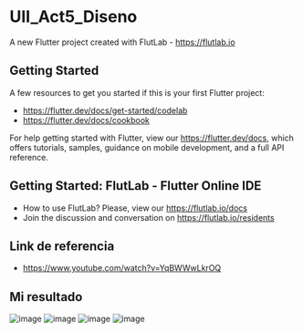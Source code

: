 # UII_Act5_Diseno

A new Flutter project created with FlutLab - https://flutlab.io

## Getting Started

A few resources to get you started if this is your first Flutter project:

- https://flutter.dev/docs/get-started/codelab
- https://flutter.dev/docs/cookbook

For help getting started with Flutter, view our
https://flutter.dev/docs, which offers tutorials,
samples, guidance on mobile development, and a full API reference.

## Getting Started: FlutLab - Flutter Online IDE

- How to use FlutLab? Please, view our https://flutlab.io/docs
- Join the discussion and conversation on https://flutlab.io/residents

## Link de referencia
- https://www.youtube.com/watch?v=YqBWWwLkrOQ

## Mi resultado
![image](https://github.com/MendozaSS128/UII_Act5_Navigator/assets/143743763/1bef54e3-6ffe-4a67-b863-c7bb8364f8b6) ![image](https://github.com/MendozaSS128/UII_Act5_Navigator/assets/143743763/d6ba503e-d3f5-4e22-a859-f4a86fcd0cdb)
![image](https://github.com/MendozaSS128/UII_Act5_Navigator/assets/143743763/1e8ad588-858e-444f-879c-9d7239342c1a) ![image](https://github.com/MendozaSS128/UII_Act5_Navigator/assets/143743763/dc7571e1-659b-49a8-8cd1-6ab42f6bd177)



